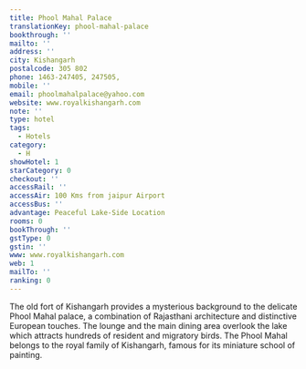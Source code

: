 ```yaml
---
title: Phool Mahal Palace
translationKey: phool-mahal-palace
bookthrough: ''
mailto: ''
address: ''
city: Kishangarh
postalcode: 305 802
phone: 1463-247405, 247505,
mobile: ''
email: phoolmahalpalace@yahoo.com
website: www.royalkishangarh.com
note: ''
type: hotel
tags:
  - Hotels
category:
  - H
showHotel: 1
starCategory: 0
checkout: ''
accessRail: ''
accessAir: 100 Kms from jaipur Airport
accessBus: ''
advantage: Peaceful Lake-Side Location
rooms: 0
bookThrough: ''
gstType: 0
gstin: ''
www: www.royalkishangarh.com
web: 1
mailTo: ''
ranking: 0
---
```







The old fort of Kishangarh provides a mysterious background to the delicate Phool Mahal palace, a combination of Rajasthani architecture and distinctive European touches.     The lounge and the main dining area overlook the lake which attracts hundreds of resident and migratory birds. The Phool Mahal belongs to the royal family of Kishangarh, famous for its miniature school of painting.